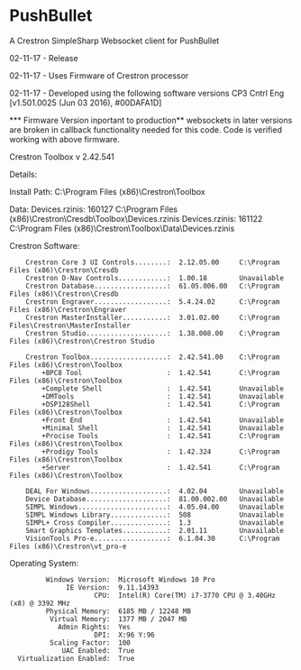 # PushBullet
A Crestron SimpleSharp Websocket client for PushBullet

02-11-17 - Release

02-11-17 - Uses Firmware of Crestron processor 

02-11-17 - Developed using the following software versions CP3 Cntrl Eng [v1.501.0025 (Jun 03 2016), #00DAFA1D]

*** Firmware Version inportant to production** websockets in later versions are broken in callback functionality needed for this code. Code is verified working with above firmware.

Crestron Toolbox v 2.42.541

Details:

  Install Path: C:\Program Files (x86)\Crestron\Toolbox

  Data:
                             Devices.rzinis:  160127         C:\Program Files (x86)\Crestron\Cresdb\Toolbox\Devices.rzinis
                             Devices.rzinis:  161122         C:\Program Files (x86)\Crestron\Toolbox\Data\Devices.rzinis


  Crestron Software:

        Crestron Core 3 UI Controls........:  2.12.05.00     C:\Program Files (x86)\Crestron\Cresdb
        Crestron D-Nav Controls............:  1.00.18        Unavailable
        Crestron Database..................:  61.05.006.00   C:\Program Files (x86)\Crestron\Cresdb
        Crestron Engraver..................:  5.4.24.02      C:\Program Files (x86)\Crestron\Engraver
        Crestron MasterInstaller...........:  3.01.02.00     C:\Program Files\Crestron\MasterInstaller
        Crestron Studio....................:  1.38.008.00    C:\Program Files (x86)\Crestron\Crestron Studio

        Crestron Toolbox...................:  2.42.541.00    C:\Program Files (x86)\Crestron\Toolbox
            +BPC8 Tool                     :  1.42.541       C:\Program Files (x86)\Crestron\Toolbox
            +Complete Shell                :  1.42.541       Unavailable
            +DMTools                       :  1.42.541       Unavailable
            +DSP128Shell                   :  1.42.541       C:\Program Files (x86)\Crestron\Toolbox
            +Front End                     :  1.42.541       Unavailable
            +Minimal Shell                 :  1.42.541       Unavailable
            +Procise Tools                 :  1.42.541       C:\Program Files (x86)\Crestron\Toolbox
            +Prodigy Tools                 :  1.42.324       C:\Program Files (x86)\Crestron\Toolbox
            +Server                        :  1.42.541       C:\Program Files (x86)\Crestron\Toolbox

        DEAL For Windows...................:  4.02.04        Unavailable
        Device Database....................:  81.00.002.00   Unavailable
        SIMPL Windows......................:  4.05.04.00     Unavailable
        SIMPL Windows Library..............:  508            Unavailable
        SIMPL+ Cross Compiler..............:  1.3            Unavailable
        Smart Graphics Templates...........:  2.01.11        Unavailable
        VisionTools Pro-e..................:  6.1.04.30      C:\Program Files (x86)\Crestron\vt_pro-e


  Operating System:

             Windows Version:  Microsoft Windows 10 Pro
                  IE Version:  9.11.14393
                         CPU:  Intel(R) Core(TM) i7-3770 CPU @ 3.40GHz (x8) @ 3392 MHz
             Physical Memory:  6185 MB / 12248 MB
              Virtual Memory:  1377 MB / 2047 MB
                Admin Rights:  Yes
                         DPI:  X:96 Y:96
              Scaling Factor:  100
                 UAC Enabled:  True
      Virtualization Enabled:  True

